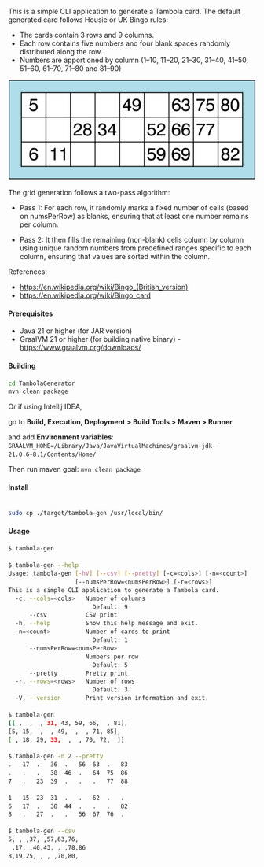 This is a simple CLI application to generate a Tambola card.
The default generated card follows Housie or UK Bingo rules:
- The cards contain 3 rows and 9 columns. 
- Each row contains five numbers and four blank spaces randomly distributed along the row. 
- Numbers are apportioned by column (1–10, 11–20, 21–30, 31–40, 41–50, 51–60, 61–70, 71–80 and 81–90)

![img.png](samplecard.png)

The grid generation follows a two-pass algorithm:

- Pass 1: For each row, it randomly marks a fixed number of cells (based on numsPerRow) as blanks, ensuring that at least one number remains per column.

- Pass 2: It then fills the remaining (non-blank) cells column by column using unique random numbers from predefined ranges specific to each column, ensuring that values are sorted within the column.


References:
- https://en.wikipedia.org/wiki/Bingo_(British_version)
- https://en.wikipedia.org/wiki/Bingo_card

#### Prerequisites

- Java 21 or higher (for JAR version)
- GraalVM 21 or higher (for building native binary) - https://www.graalvm.org/downloads/

#### Building

```bash
cd TambolaGenerator
mvn clean package
```
Or if using Intellij IDEA,

go to **Build, Execution, Deployment > Build Tools > Maven > Runner**

and add **Environment variables**: `GRAALVM_HOME=/Library/Java/JavaVirtualMachines/graalvm-jdk-21.0.6+8.1/Contents/Home/`

Then run maven goal: `mvn clean package`

#### Install
```bash

sudo cp ./target/tambola-gen /usr/local/bin/
```

#### Usage

```bash
$ tambola-gen

$ tambola-gen --help
Usage: tambola-gen [-hV] [--csv] [--pretty] [-c=<cols>] [-n=<count>]
                   [--numsPerRow=<numsPerRow>] [-r=<rows>]
This is a simple CLI application to generate a Tambola card.
  -c, --cols=<cols>   Number of columns
                        Default: 9
      --csv           CSV print
  -h, --help          Show this help message and exit.
  -n=<count>          Number of cards to print
                        Default: 1
      --numsPerRow=<numsPerRow>
                      Numbers per row
                        Default: 5
      --pretty        Pretty print
  -r, --rows=<rows>   Number of rows
                        Default: 3
  -V, --version       Print version information and exit.

$ tambola-gen
[[ ,  ,  , 31, 43, 59, 66,  , 81],
[5, 15,  ,  , 49,  ,  , 71, 85],
[ , 18, 29, 33,  ,  , 70, 72,  ]]
  
$ tambola-gen -n 2 --pretty
.   17  .   36  .   56  63  .   83  
.   .   .   38  46  .   64  75  86  
7   .   23  39  .   .   .   77  88  

1   15  23  31  .   .   62  .   .   
6   17  .   38  44  .   .   .   82  
8   .   27  .   .   56  67  76  .   

$ tambola-gen --csv
5, , ,37, ,57,63,76, 
 ,17, ,40,43, , ,78,86
8,19,25, , , ,70,80,  

```
